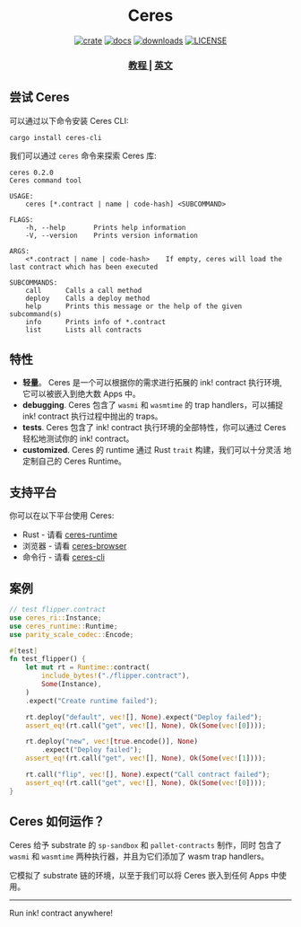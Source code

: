 <div align="center">
<h1 align="center">
Ceres
</h1>

[![crate][a1]][a2] [![docs][c1]][c2] [![downloads][d1]][d2] [![LICENSE][e1]][e2] 

[a1]: https://img.shields.io/crates/v/ceres-runtime.svg
[a2]: https://crates.io/crates/ceres-runtime
[c1]: https://img.shields.io/badge/current-docs-brightgreen.svg
[c2]: https://docs.rs/ceres-runtime
[d1]: https://img.shields.io/crates/d/ceres-runtime.svg
[d2]: https://crates.io/crates/ceres-runtime
[e1]: https://img.shields.io/crates/l/ceres-runtime.svg
[e2]: https://choosealicense.com/licenses/apache-2.0/

 <h3>
    <a href="https://patractlabs.github.io/ceres/"> 教程 </a>
    <span> | </span>
    <a href="./README.md"> 英文 </a>
</h3>

</div>

## 尝试 Ceres

可以通过以下命令安装 Ceres CLI:

```
cargo install ceres-cli
```

我们可以通过 `ceres` 命令来探索 Ceres 库:

```
ceres 0.2.0
Ceres command tool

USAGE:
    ceres [*.contract | name | code-hash] <SUBCOMMAND>

FLAGS:
    -h, --help       Prints help information
    -V, --version    Prints version information

ARGS:
    <*.contract | name | code-hash>    If empty, ceres will load the last contract which has been executed

SUBCOMMANDS:
    call      Calls a call method
    deploy    Calls a deploy method
    help      Prints this message or the help of the given subcommand(s)
    info      Prints info of *.contract
    list      Lists all contracts
```

## 特性

* **轻量**。 Ceres 是一个可以根据你的需求进行拓展的 ink! contract 执行环境,
它可以被嵌入到绝大数 Apps 中。
* **debugging**. Ceres 包含了 `wasmi` 和 `wasmtime` 的 trap handlers，可以捕捉
ink! contract 执行过程中抛出的 traps。
* **tests**. Ceres 包含了 ink! contract 执行环境的全部特性，你可以通过 Ceres 
轻松地测试你的 ink! contract。
* **customized**. Ceres 的 runtime 通过 Rust `trait` 构建，我们可以十分灵活
地定制自己的 Ceres Runtime。


## 支持平台

你可以在以下平台使用 Ceres:

* Rust - 请看 [ceres-runtime][ceres-runtime]
* 浏览器 - 请看 [ceres-browser][ceres-browser]
* 命令行 - 请看 [ceres-cli][ceres-cli]

## 案例

```rust
// test flipper.contract
use ceres_ri::Instance;
use ceres_runtime::Runtime;
use parity_scale_codec::Encode;

#[test]
fn test_flipper() {
    let mut rt = Runtime::contract(
        include_bytes!("./flipper.contract"),
        Some(Instance),
    )
    .expect("Create runtime failed");

    rt.deploy("default", vec![], None).expect("Deploy failed");
    assert_eq!(rt.call("get", vec![], None), Ok(Some(vec![0])));

    rt.deploy("new", vec![true.encode()], None)
        .expect("Deploy failed");
    assert_eq!(rt.call("get", vec![], None), Ok(Some(vec![1])));

    rt.call("flip", vec![], None).expect("Call contract failed");
    assert_eq!(rt.call("get", vec![], None), Ok(Some(vec![0])));
}
```

## Ceres 如何运作？

Ceres 给予 substrate 的 `sp-sandbox` 和 `pallet-contracts` 制作，同时
包含了 `wasmi` 和 `wasmtime` 两种执行器，并且为它们添加了 wasm trap 
handlers。

它模拟了 substrate 链的环境，以至于我们可以将 Ceres 嵌入到任何 Apps
中使用。

---

Run ink! contract anywhere!


[ceres-runtime]: https://github.com/patractlabs/ceres/tree/master/crates/runtime
[ceres-browser]: https://github.com/patractlabs/ceres/tree/master/browser
[ceres-cli]: https://github.com/patractlabs/ceres/tree/master/cli
